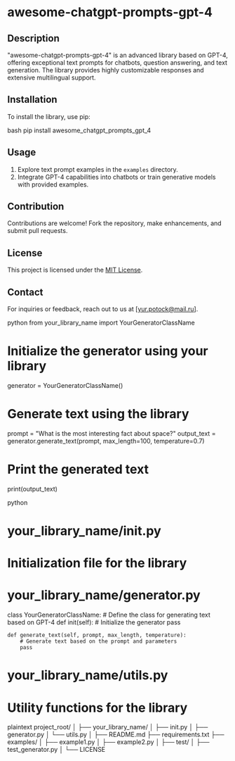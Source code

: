 # awesome-chatgpt-prompts-gpt-4
## Description
"awesome-chatgpt-prompts-gpt-4" is an advanced library based on GPT-4, offering exceptional text prompts for chatbots, question answering, and text generation. The library provides highly customizable responses and extensive multilingual support.

## Installation
To install the library, use pip:

bash
pip install awesome_chatgpt_prompts_gpt_4

## Usage
1. Explore text prompt examples in the `examples` directory.
2. Integrate GPT-4 capabilities into chatbots or train generative models with provided examples.

## Contribution
Contributions are welcome! Fork the repository, make enhancements, and submit pull requests.

## License
This project is licensed under the [MIT License](LICENSE).

## Contact
For inquiries or feedback, reach out to us at [yur.potock@mail.ru].

python
from your_library_name import YourGeneratorClassName

# Initialize the generator using your library
generator = YourGeneratorClassName()

# Generate text using the library
prompt = "What is the most interesting fact about space?"
output_text = generator.generate_text(prompt, max_length=100, temperature=0.7)

# Print the generated text
print(output_text)

python
# your_library_name/init.py
# Initialization file for the library

# your_library_name/generator.py
class YourGeneratorClassName:
    # Define the class for generating text based on GPT-4
    def init(self):
        # Initialize the generator
        pass

    def generate_text(self, prompt, max_length, temperature):
        # Generate text based on the prompt and parameters
        pass

# your_library_name/utils.py
# Utility functions for the library

plaintext
project_root/
│
├── your_library_name/
│   ├── init.py
│   ├── generator.py
│   └── utils.py
│
├── README.md
├── requirements.txt
├── examples/
│   ├── example1.py
│   ├── example2.py
│
├── test/
│   ├── test_generator.py
│
└── LICENSE  
